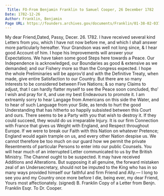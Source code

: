 ```yaml
---
 Title: FO-From Benjamin Franklin to Samuel Cooper, 26 December 1782
Date: 1782-12-26
Author: Franklin, Benjamin
Page URL: https://founders.archives.gov/documents/Franklin/01-38-02-0375
---
```


My dear Friend,Dated, Passy, Decer. 26. 1782.
I have received several kind Letters from you, which I have not now before me, and which I shall answer more particularly hereafter.
Your Grandson was well not long since, & I hear good Account of him. I hope his Improvements will answer your Expectations.
We have taken some good Steps here towards a Peace. Our Independence is acknowledged, our Boundaries as good & extensive as we demanded; and our Fishery more so than the Congress expected. I hope the whole Preliminaries will be approv’d and with the Definitive Treaty, when made, give entire Satisfaction to our Country. But there are so many Interests to be considered between Five Nations; & so many Claims to adjust, that I can hardly flatter myself to see the Peace soon concluded, tho’ I wish and pray for it, and use my best Endeavours to promote it.
I am extreamly sorry to hear Langage from Americans on this side the Water, and to hear of such Language from your Side, as tends to hurt the good Understanding that has hitherto so happily subsisted between this Court and ours. There seems to be a Party with you that wish to destroy it. If they could succeed, they would do us irreparable Injury. It is our firm Connection with France that gives us Weight with England, and Respect throughout Europe. If we were to break our Faith with this Nation on whatever Pretence; England would again trample on us, and every other Nation despise us. We cannot therefore be too much on our guard how we permit the private Resentments of particular Persons to enter into our public Counsels. You will hear much of an interrupted Letter communicated to us by the British Ministry. The Channel ought to be suspected. It may have received Additions and Alterations. But supposing it all genuine, the forward mistaken zeal of an Undersecretary, should not be imputed to the King who has in so many ways provided himself our faithful and firm Friend and Ally.—
I long to see you and my Country once more before I die, being ever, my dear Friend, Yours most affectionately.
(signed) B. Franklin
Copy of a Letter from Benjn. Franklin Esqr. To Dr. Cooper.

